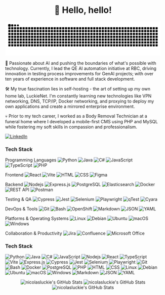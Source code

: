 <h1 align="center">👋 Hello, hello!</h1>
<div align="center">
  <picture>
    <source media="(prefers-color-scheme: dark)"
      srcset="https://raw.githubusercontent.com/nicolasluckie/nicolasluckie/output/github-contribution-grid-snake-dark.svg">
    <source media="(prefers-color-scheme: light)"
      srcset="https://raw.githubusercontent.com/nicolasluckie/nicolasluckie/output/github-contribution-grid-snake.svg">
    <img alt="github contribution grid snake animation"
      src="https://raw.githubusercontent.com/nicolasluckie/nicolasluckie/output/github-contribution-grid-snake.svg">
  </picture>
</div>
<p align="center">
</p>

🤖 Passionate about AI and pushing the boundaries of what's possible with technology. Currently, I lead the QE AI automation initiative at RBC, driving innovation in testing process improvements for GenAI projects; with over ten years of experience in software and full stack development.

🛠️ My true fascination lies in self-hosting - the art of setting up my own home lab, LuckieNet. I'm constantly learning new technologies like VPN networking, DNS, TCP/IP, Docker networking, and proxying to deploy my own applications and create a mirrored enterprise environment.

💀 Prior to my tech career, I worked as a Body Removal Technician at a funeral home where I developed a mobile-first CMS using PHP and MySQL while fostering my soft skills in compassion and professionalism.

[![LinkedIn](https://custom-icon-badges.demolab.com/badge/LinkedIn-0A66C2?logo=linkedin-white&logoColor=fff)](https://www.linkedin.com/in/nicolasluckie/)

### Tech Stack

Programming Languages
<img alt="Python" src="https://img.shields.io/badge/Python-3776AB?logo=python&amp;logoColor=fff">
<img alt="Java" src="https://img.shields.io/badge/Java-%23ED8B00.svg?logo=openjdk&amp;logoColor=white">
<img alt="C#" src="https://custom-icon-badges.demolab.com/badge/C%23-%23239120.svg?logo=cshrp&amp;logoColor=white">
<img alt="JavaScript" src="https://img.shields.io/badge/JavaScript-F7DF1E?logo=javascript&amp;logoColor=black">
<img alt="TypeScript" src="https://img.shields.io/badge/TypeScript-3178C6?logo=typescript&amp;logoColor=fff">
<img alt="PHP" src="https://img.shields.io/badge/php-%23777BB4.svg?&amp;logo=php&amp;logoColor=white">

Frontend
<img alt="React" src="https://img.shields.io/badge/React-20232A?logo=react&amp;logoColor=61DAFB">
<img alt="Vite" src="https://img.shields.io/badge/Vite-646CFF?logo=vite&amp;logoColor=fff">
<img alt="HTML" src="https://img.shields.io/badge/HTML-%23E34F26.svg?logo=html5&amp;logoColor=white">
<img alt="CSS" src="https://img.shields.io/badge/CSS-639?logo=css&amp;logoColor=fff">
<img alt="Figma" src="https://img.shields.io/badge/Figma-F24E1E?logo=figma&amp;logoColor=fff">

Backend
<img alt="Nodejs" src="https://img.shields.io/badge/Node.js-43853D?logo=node.js&amp;logoColor=white">
<img alt="Express.js" src="https://img.shields.io/badge/Express.js-%23404d59.svg?logo=express&amp;logoColor=%2361DAFB">
<img alt="PostgreSQL" src="https://img.shields.io/badge/PostgreSQL-316192?logo=postgresql&amp;logoColor=white">
<img alt="Elasticsearch" src="https://img.shields.io/badge/Elasticsearch-005571?logo=elasticsearch&amp;logoColor=fff">
<img alt="Docker" src="https://img.shields.io/badge/-Docker-2496ED?logo=docker&amp;logoColor=white">
<img alt="REST API" src="https://img.shields.io/badge/REST API-005571?logo=postman&amp;logoColor=fff">
<img alt="Postman" src="https://img.shields.io/badge/Postman-FF6C37?logo=postman&amp;logoColor=fff">

Testing & QA
<img alt="Cypress" src="https://img.shields.io/badge/Cypress-69D3A7?logo=cypress&amp;logoColor=fff">
<img alt="Jest" src="https://img.shields.io/badge/Jest-C21325?logo=jest&amp;logoColor=fff">
<img alt="Selenium" src="https://img.shields.io/badge/Selenium-43B02A?logo=selenium&amp;logoColor=fff">
<img alt="Playwright" src="https://custom-icon-badges.demolab.com/badge/Playwright-2EAD33?logo=playwright&amp;logoColor=fff">
<img alt="qTest" src="https://img.shields.io/badge/qTest-0096D6?logo=qTest&amp;logoColor=fff">
<img alt="Cyara" src="https://img.shields.io/badge/Cyara-1A1A1A?logo=cyara&amp;logoColor=fff">

DevOps & Tools
<img alt="Git" src="https://img.shields.io/badge/Git-F05032?logo=git&amp;logoColor=fff">
<img alt="Bash" src="https://img.shields.io/badge/Bash-4EAA25?logo=gnubash&amp;logoColor=fff">
<img alt="OpenShift" src="https://img.shields.io/badge/OpenShift-EE0000?logo=redhatopenshift&amp;logoColor=fff">
<img alt="Markdown" src="https://img.shields.io/badge/Markdown-%23000000.svg?logo=markdown&amp;logoColor=white">
<img alt="JSON" src="https://img.shields.io/badge/JSON-000?logo=json&amp;logoColor=fff">
<img alt="YAML" src="https://img.shields.io/badge/YAML-CB171E?logo=yaml&amp;logoColor=fff">

Platforms & Operating Systems
<img alt="Linux" src="https://img.shields.io/badge/Linux-FCC624?logo=linux&amp;logoColor=black">
<img alt="Debian" src="https://img.shields.io/badge/Debian-A81D33?logo=debian&amp;logoColor=fff">
<img alt="Ubuntu" src="https://img.shields.io/badge/Ubuntu-E95420?logo=ubuntu&amp;logoColor=white">
<img alt="macOS" src="https://img.shields.io/badge/macOS-000000?logo=apple&amp;logoColor=F0F0F0">
<img alt="Windows" src="https://custom-icon-badges.demolab.com/badge/Windows-0078D6?logo=windows11&amp;logoColor=white">

Collaboration & Productivity
<img alt="Jira" src="https://img.shields.io/badge/Jira-0052CC?logo=jira&amp;logoColor=fff">
<img alt="Confluence" src="https://img.shields.io/badge/Confluence-172B4D?logo=confluence&amp;logoColor=fff">
<img alt="Microsoft Office" src="https://img.shields.io/badge/Office-0078D4?logo=microsoftoffice&amp;logoColor=fff">

### Tech Stack

![Python](https://img.shields.io/badge/Python-3776AB?logo=python&logoColor=fff)
![Java](https://img.shields.io/badge/Java-%23ED8B00.svg?logo=openjdk&logoColor=white)
![C#](https://custom-icon-badges.demolab.com/badge/C%23-%23239120.svg?logo=cshrp&logoColor=white)
![JavaScript](https://img.shields.io/badge/JavaScript-F7DF1E?logo=javascript&logoColor=black)
![Nodejs](https://img.shields.io/badge/Node.js-43853D?logo=node.js&logoColor=white)
![React](https://img.shields.io/badge/React-20232A?logo=react&logoColor=61DAFB)
![TypeScript](https://img.shields.io/badge/TypeScript-3178C6?logo=typescript&logoColor=fff)
![Vite](https://img.shields.io/badge/Vite-646CFF?logo=vite&logoColor=fff)
![Express.js](https://img.shields.io/badge/Express.js-%23404d59.svg?logo=express&logoColor=%2361DAFB)
![Cypress](https://img.shields.io/badge/Cypress-69D3A7?logo=cypress&logoColor=fff)
![Jest](https://img.shields.io/badge/Jest-C21325?logo=jest&logoColor=fff)
![Selenium](https://img.shields.io/badge/Selenium-43B02A?logo=selenium&logoColor=fff)
![Playwright](https://custom-icon-badges.demolab.com/badge/Playwright-2EAD33?logo=playwright&logoColor=fff)
![Git](https://img.shields.io/badge/Git-F05032?logo=git&logoColor=fff)
![Bash](https://img.shields.io/badge/Bash-4EAA25?logo=gnubash&logoColor=fff)
![Docker](https://img.shields.io/badge/-Docker-2496ED?logo=docker&logoColor=white)
![PostgreSQL](https://img.shields.io/badge/PostgreSQL-316192?logo=postgresql&logoColor=white)
![PHP](https://img.shields.io/badge/php-%23777BB4.svg?&logo=php&logoColor=white)
![HTML](https://img.shields.io/badge/HTML-%23E34F26.svg?logo=html5&logoColor=white)
![CSS](https://img.shields.io/badge/CSS-639?logo=css&logoColor=fff)
![Linux](https://img.shields.io/badge/Linux-FCC624?logo=linux&logoColor=black)
![Debian](https://img.shields.io/badge/Debian-A81D33?logo=debian&logoColor=fff)
![Ubuntu](https://img.shields.io/badge/Ubuntu-E95420?logo=ubuntu&logoColor=white)
![macOS](https://img.shields.io/badge/macOS-000000?logo=apple&logoColor=F0F0F0)
![Windows](https://custom-icon-badges.demolab.com/badge/Windows-0078D6?logo=windows11&logoColor=white)
![Markdown](https://img.shields.io/badge/Markdown-%23000000.svg?logo=markdown&logoColor=white)
![JSON](https://img.shields.io/badge/JSON-000?logo=json&logoColor=fff)
![YAML](https://img.shields.io/badge/YAML-CB171E?logo=yaml&logoColor=fff)

<p align="center">
  <img src="https://github-readme-stats.vercel.app/api?username=nicolasluckie&theme=shades-of-purple&show_icons=true&hide_border=true&count_private=true&hide=issues,contribs" alt="nicolasluckie's GitHub Stats" />
  <img src="https://github-readme-stats.vercel.app/api/top-langs/?username=nicolasluckie&theme=shades-of-purple&show_icons=true&hide_border=true&layout=compact" alt="nicolasluckie's GitHub Stats" />
  <img src="https://streak-stats.demolab.com?user=nicolasluckie&theme=shades-of-purple&hide_border=true" alt="nicolasluckie's GitHub Stats" />
</p>

<!--

                                    =-::::::--====++
                             ===-::-::::----=======+=+*****+
                          ===--::::----==+*****#*##*****####**
                        +++===**+===-=+******#**######*#########**+
                     ======++=---++**+++*###*######################**+
                  = =+===++=-+*#*++*####*##############**#############*+
                ==+==--=+--*##**###**#%%%#######*#######**##########*###*+
              -=+++=++==++*++#%%###%###%%%##*#%#**#######**###*######*#*#*+
             -====+*##*++*#*#**#%%##%%**%%%##*#%#**####%##**##***##*#**#*#*+
            =====-=+*#%%%########%%%#%%#*#%%####%#######%####*##**#*####***==+
          -===+++****##%%%%##%######%%%%###%@%%%%%##%%%#%%###*##**###*####*+-=
         -====+***######%%%%%##%%%##%%%%%#%%%%%%%%%%%%#%%%%##*%##*########**=-+
        -===+***##########%%%@%%%%%%%#%%%@%%%%%%%%%%%%%%%%%###%%#*##%#####*+=-=+
       =+==+**#########%%%%%%%%@%%%%%%%%%%%%%%%%%%%%%%%%%%%%##%%####%##****+==-=
      =+++++*############%%%%%%@%%%%%%%%%%%%%%%%%%%%%%%%%%%###%#########**+=++=
     -=+++**##############%%%%%%%%%%%%%%%%%%%%%%%%%%%%##################*+****+
    -=+++***#########%#%###%%%%%%%%%%%%%%%%%%%%%%%######**##******##########*++
    =+++++**##########%%%%%%##%%%%##%##############******++*+++++++**######***++
    =+++##*#####%%#%%%%%%%%%##################******++++============++********+++++
    +++*++*#####%%%###############*********+*+++++========---------====+**#**+++++-===
     ***+**########****************+++++++++==============----------=====+*##**++===-=-=
     =++***####**++++==++==+++++++++++====================-------------===+*###**++=====+
    *****####*+===========================================--------------===+*####**+++===+
    **#####*=--:-==========================================------------=====+*####****+++++
    *#**##*-::::-=========================================---------------====+**###*##****++
   +******--::::-=========================================-----------=====-===+*#*#####****+++
   ****+*--::::---=======================+=================-----------====--===+*######****+=+
   **++*=-::::----===========================================-=------==----=-==+***#####***+==+
   *+++=-::::-----========================================----------=======--===+**#######**+-=
   ++++-::------===========================================-==-=====--===----===+**#########*==
  ++++=:::------==--=================++=++++++++==================-=========-===++*########**+=
  ++++-::----------==============++++++++=+================-======-=----=====-==++**#######**=+
 =++++-::--------===================+======================-=====--------===--===+**########*++
 =+*++-:-------================================================---------=========+****######*++
  +*+=--------==-----============================================--------========+******####*++
  +++=-------------===========================++================------------=====++*****##***+
  =+++------------============++=====+==+++++++++++++++++++++=========---=-----===++****###*++
  ==++------------=========+++++++++++++++++++++**+********++*******++===-------===++*******++
   =++=---------========++++++++++++++++++*********####%%####%#########**==--------=+*******+
   ==+=-------====+++***************+++*******#####%%%%%%%%%%%%%%%%#%%%####*+=------=+*****+==
    =++=-----=++++*############**************####%%%%%%%%%%%%%%##############*=------=+***++==--=
     ++=--=+****########%#%%%##*##***********######%#%#%####****************#*+===----++++++=-----
      +=-+**########%%%%########************#####################*******+*****++==----=++++====++=+
      :=+**################*****************##########%%####%%%%%%#####********+===----=++++=*###*+
       +**##**++++*****######********++++***########%%%#%#*##@@@@@@%%%%%%#**++++===----=++++**###*+
       +***+++++++*##***##%%%##****+++==++***#########%#*++#%@@@@@%#%%%%###**++=====----=++=--+**+=
       =+*+++++*#***%@@@@@@%%%#***+++====+****####**#%###***#%%%%###***+++++++=====-----==+++==**=
       ==++++*#*#%%%###@@@%%##%*+++======++*********************#****++============--==-==+**+=++-
       =-===+*##%#*+*#@%%%%%###++===========+**********************++======-----------=--=##*+=+=:
       ---==+*#*****++********++==========--==+++++++*******++++++=======----------------=*##+===
       ----==+===++**********++===========---======++++++++*+++++=====----------------------=++=-
        ----==--=====+++++++++============----=-==========+++++++======------------------==---+=--
        --------=======++++++=============----=====-=====================----=====-=====-=++======
         --------======++++========--=====-::-===============================================--=-=
         =-------=====+============-======-:---==============================================----=
         =-------=================---=====----====+++++++============================-==========-=
          =----===================---=====-:-====+==+**+++++==============================--=====*
           =======================--======----=======+***++++==============================---==*
           ====================+=---==================+***+++++===========================*++++=
            ==================+=----====++++===+++====+***++++++=========================--
             ======-=========+=========++++++++**#*+++**+++++++++++======================-
             ==============++===+++++++*******%@@%##**+++++++++++++++++=+=================
              ============++====+*##*****##########*+++++==+++++++++++++++++=============+
               ===========+======++*******#####***++++=+++===+++*****+++++++++==========-+
               ==========++=========++***************++++++++++++*******++++++++=========*
                 ======+++========++*##*****####*#####**++++++**+**##*****+++++++==++====#
                 =====++++======+++**##*#######*########***###**#**###****++++++++++++==+
                  ====+++==++++++**########*****##############%%%#####******+++++++++++=*
                   ===+++++***#*#*#********+++++****########%%%%%##**********++++++++++=
                   +=+++++*#####*****+***++++**#####%%%%%%#######*************++++++++=+
                    ====++***##%#########%%###%###*###*********++************+++++++++=*
                    % ==++++****++++*+++++++++***********+++++++++***********+++++++++=#
                      +=+++++++=====++++++******###*****++++++++++**********+++++++++==#
                        =+++++++==++++++****########******+++++*++++++++*++++++++++++==#
                         -+++++++++++++******####****************+++++++++++++++++++==---::-
                           =++++++++++++*****************++++*++++++++++++++++++++++===++==--
                            =++=++++++++++++==+++++===++++++++++++++++++*******+++++===#*++==-
                             =+===+++++===================++++++++++++*********++++===+#*++===
                           ==+++=================+++++==++++++++***************+++++++***+=+++
                       -=+*###%#++============++++++++++++++********#######****++++++***=+++++
                     -+*#%#%%%%%++++==+=======+**********+*****############*********#**+++++++=
                   ==*+=+####%%%#+++*++++++++###*********#######%%####%###********#%##*+++*+++==
                  -===++*#%%%%%@%+++*#**+*+*********######%%%%%%%%%%%%####******#%%%%##**++*+==-=
                 =++***+*#%@%%%@@#++++*################%%%%%%%%%%%%%%#######**+#%%%%%%%#*++++===--
                 =+*******#%%%%%@%*++++**#####%%%%%%%%#%%#######%#######*%%#***+++*#%%%##*+==+===-:-
                  -+**#****#%%%%@@%*++++++*******####################**#%%%##***#**++++***+==+++==--
                    =***#***#%%%%%@#*++++++++*********##########*****#%%%%#####%#%#*#***+++++++++++=
             ---  --==+******#%%%%%%#*+++++++++*********************#%%#######%#####*##*#*#*++++++++
     ----=-==+=-==+++:-=+****#%%%%%@%*+++++++++++++++**************#%########%#######%####*+**++++++
- ---====+===-=-+=+=:----=++*##%@%%@%#*+++++++++++++++++**++++++**#%######%%%###*%##%###****++*+****
--==++++++==--==+=---------++*#%%%%%%%**++++++++++++++++++++++++*%######%#%#####%##%##*****+*+******
==+++**+++=-==+==-----==---=+**#%%%%%%#*++==================++++###*####%######%####***+*+********++
+++****++=--+++=---==-=+=++++**#%%%#%%#*++====================+#***###%%##%##%#####*****+*+*******++
++*****++====+=---==++*****+++*##%%##%#*++===================+#****###%##%#%#%%%#***++*+******++*+=+
++*+*+*+-==+=+=--===++***#*++++*#%%%###*+===================+#*****##%##########***+***+**++*++*++++
*+*++++=-+++==+-=-===*=*+*+++++*#%%%##*++======---------===+*******#%########**+++++*+++*+++++*=+++*
#*++==+=-++++-=-=-++==++*+*+*++*#%%%##*+=====---------=====*++****##+*****++++++*++*++*++*++*+++**+*
#*+====-==+*+=+-==+=+*++=++*++**#%@%##++===---------======*++**##**++++*++=+++*++*++*++*++***#*++++=

███╗   ██╗██╗ ██████╗
████╗  ██║██║██╔════╝
██╔██╗ ██║██║██║
██║╚██╗██║██║██║
██║ ╚████║██║╚██████╗
╚═╝  ╚═══╝╚═╝ ╚═════╝

██╗     ██╗   ██╗ ██████╗██╗  ██╗██╗███████╗
██║     ██║   ██║██╔════╝██║ ██╔╝██║██╔════╝
██║     ██║   ██║██║     █████╔╝ ██║█████╗
██║     ██║   ██║██║     ██╔═██╗ ██║██╔══╝
███████╗╚██████╔╝╚██████╗██║  ██╗██║███████╗
╚══════╝ ╚═════╝  ╚═════╝╚═╝  ╚═╝╚═╝╚══════╝

--->
